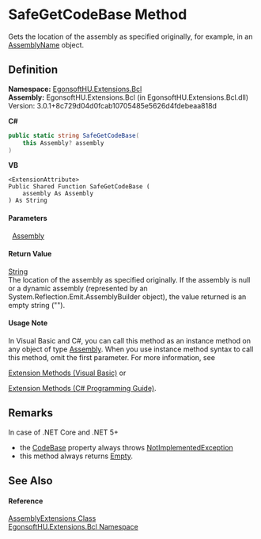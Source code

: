 # SafeGetCodeBase Method


Gets the location of the assembly as specified originally, for example, in an <a href="https://learn.microsoft.com/dotnet/api/system.reflection.assemblyname" target="_blank" rel="noopener noreferrer">AssemblyName</a> object.



## Definition
**Namespace:** <a href="N_EgonsoftHU_Extensions_Bcl.md">EgonsoftHU.Extensions.Bcl</a>  
**Assembly:** EgonsoftHU.Extensions.Bcl (in EgonsoftHU.Extensions.Bcl.dll) Version: 3.0.1+8c729d04d0fcab10705485e5626d4fdebeaa818d

**C#**
``` C#
public static string SafeGetCodeBase(
	this Assembly? assembly
)
```
**VB**
``` VB
<ExtensionAttribute>
Public Shared Function SafeGetCodeBase ( 
	assembly As Assembly
) As String
```



#### Parameters
<dl><dt>  <a href="https://learn.microsoft.com/dotnet/api/system.reflection.assembly" target="_blank" rel="noopener noreferrer">Assembly</a></dt><dd /></dl>

#### Return Value
<a href="https://learn.microsoft.com/dotnet/api/system.string" target="_blank" rel="noopener noreferrer">String</a>  
The location of the assembly as specified originally. 
If the assembly is null or a dynamic assembly (represented by an System.Reflection.Emit.AssemblyBuilder object), the value returned is an empty string ("").


#### Usage Note
In Visual Basic and C#, you can call this method as an instance method on any object of type <a href="https://learn.microsoft.com/dotnet/api/system.reflection.assembly" target="_blank" rel="noopener noreferrer">Assembly</a>. When you use instance method syntax to call this method, omit the first parameter. For more information, see <a href="https://docs.microsoft.com/dotnet/visual-basic/programming-guide/language-features/procedures/extension-methods" target="_blank" rel="noopener noreferrer">

Extension Methods (Visual Basic)</a> or <a href="https://docs.microsoft.com/dotnet/csharp/programming-guide/classes-and-structs/extension-methods" target="_blank" rel="noopener noreferrer">

Extension Methods (C# Programming Guide)</a>.

## Remarks
In case of .NET Core and .NET 5+   
- the <a href="https://learn.microsoft.com/dotnet/api/system.reflection.assembly.codebase" target="_blank" rel="noopener noreferrer">CodeBase</a> property always throws <a href="https://learn.microsoft.com/dotnet/api/system.notimplementedexception" target="_blank" rel="noopener noreferrer">NotImplementedException</a>  
- this method always returns <a href="https://learn.microsoft.com/dotnet/api/system.string.empty" target="_blank" rel="noopener noreferrer">Empty</a>.

## See Also


#### Reference
<a href="T_EgonsoftHU_Extensions_Bcl_AssemblyExtensions.md">AssemblyExtensions Class</a>  
<a href="N_EgonsoftHU_Extensions_Bcl.md">EgonsoftHU.Extensions.Bcl Namespace</a>  
